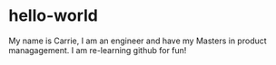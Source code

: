 # hello-world
My name is Carrie, I am an engineer and have my Masters in product managagement. 
I am re-learning github for fun!
